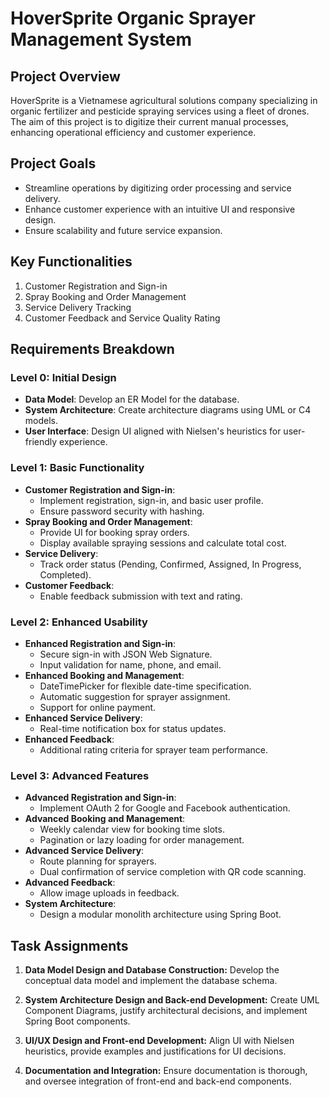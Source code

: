 # HoverSprite Organic Sprayer Management System

## Project Overview
HoverSprite is a Vietnamese agricultural solutions company specializing in organic fertilizer and pesticide spraying services using a fleet of drones. The aim of this project is to digitize their current manual processes, enhancing operational efficiency and customer experience.

## Project Goals
- Streamline operations by digitizing order processing and service delivery.
- Enhance customer experience with an intuitive UI and responsive design.
- Ensure scalability and future service expansion.

## Key Functionalities
1. Customer Registration and Sign-in
2. Spray Booking and Order Management
3. Service Delivery Tracking
4. Customer Feedback and Service Quality Rating

## Requirements Breakdown

### Level 0: Initial Design
- **Data Model**: Develop an ER Model for the database.
- **System Architecture**: Create architecture diagrams using UML or C4 models.
- **User Interface**: Design UI aligned with Nielsen's heuristics for user-friendly experience.

### Level 1: Basic Functionality
- **Customer Registration and Sign-in**:
  - Implement registration, sign-in, and basic user profile.
  - Ensure password security with hashing.
- **Spray Booking and Order Management**:
  - Provide UI for booking spray orders.
  - Display available spraying sessions and calculate total cost.
- **Service Delivery**:
  - Track order status (Pending, Confirmed, Assigned, In Progress, Completed).
- **Customer Feedback**:
  - Enable feedback submission with text and rating.

### Level 2: Enhanced Usability
- **Enhanced Registration and Sign-in**:
  - Secure sign-in with JSON Web Signature.
  - Input validation for name, phone, and email.
- **Enhanced Booking and Management**:
  - DateTimePicker for flexible date-time specification.
  - Automatic suggestion for sprayer assignment.
  - Support for online payment.
- **Enhanced Service Delivery**:
  - Real-time notification box for status updates.
- **Enhanced Feedback**:
  - Additional rating criteria for sprayer team performance.

### Level 3: Advanced Features
- **Advanced Registration and Sign-in**:
  - Implement OAuth 2 for Google and Facebook authentication.
- **Advanced Booking and Management**:
  - Weekly calendar view for booking time slots.
  - Pagination or lazy loading for order management.
- **Advanced Service Delivery**:
  - Route planning for sprayers.
  - Dual confirmation of service completion with QR code scanning.
- **Advanced Feedback**:
  - Allow image uploads in feedback.
- **System Architecture**:
  - Design a modular monolith architecture using Spring Boot.

## Task Assignments
1. **Data Model Design and Database Construction:**
   Develop the conceptual data model and implement the database schema.

2. **System Architecture Design and Back-end Development:**
   Create UML Component Diagrams, justify architectural decisions, and implement Spring Boot components.

3. **UI/UX Design and Front-end Development:**
   Align UI with Nielsen heuristics, provide examples and justifications for UI decisions.

4. **Documentation and Integration:**
   Ensure documentation is thorough, and oversee integration of front-end and back-end components.



